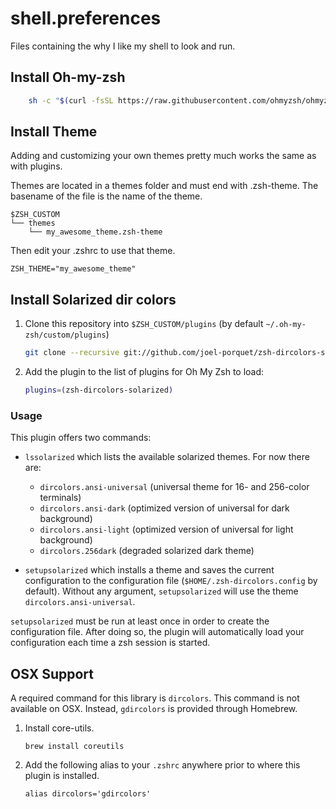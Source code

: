 # shell.preferences
Files containing the why I like my shell to look and run. 

## Install Oh-my-zsh

```sh
	sh -c "$(curl -fsSL https://raw.githubusercontent.com/ohmyzsh/ohmyzsh/master/tools/install.sh)"
 ```
## Install Theme 

Adding and customizing your own themes pretty much works the same as with plugins.

Themes are located in a themes folder and must end with .zsh-theme. The basename of the file is the name of the theme.

```
$ZSH_CUSTOM
└── themes
    └── my_awesome_theme.zsh-theme
```

Then edit your .zshrc to use that theme.

```shell
ZSH_THEME="my_awesome_theme"
```

## Install Solarized dir colors

1. Clone this repository into `$ZSH_CUSTOM/plugins` (by default `~/.oh-my-zsh/custom/plugins`)

    ```sh
    git clone --recursive git://github.com/joel-porquet/zsh-dircolors-solarized $ZSH_CUSTOM/plugins/zsh-dircolors-solarized
    ```

2. Add the plugin to the list of plugins for Oh My Zsh to load:

    ```sh
    plugins=(zsh-dircolors-solarized)
    ```

### Usage

This plugin offers two commands:

* `lssolarized` which lists the available solarized themes. For now there are:
    * `dircolors.ansi-universal` (universal theme for 16- and 256-color terminals)
    * `dircolors.ansi-dark` (optimized version of universal for dark background)
    * `dircolors.ansi-light` (optimized version of universal for light background)
    * `dircolors.256dark` (degraded solarized dark theme)

* `setupsolarized` which installs a theme and saves the current configuration to
  the configuration file (`$HOME/.zsh-dircolors.config` by default). Without any
  argument, `setupsolarized` will use the theme `dircolors.ansi-universal`.
  
`setupsolarized` must be run at least once in order to create the configuration file. After doing so, the plugin will automatically load your configuration each time a zsh session is started.

## OSX Support
A required command for this library is `dircolors`. This command is not available on OSX. Instead, `gdircolors`
is provided through Homebrew.

1. Install core-utils.
    ```
    brew install coreutils
    ```
2. Add the following alias to your `.zshrc` anywhere prior to where this plugin is installed.
    ```
    alias dircolors='gdircolors'
    ```
